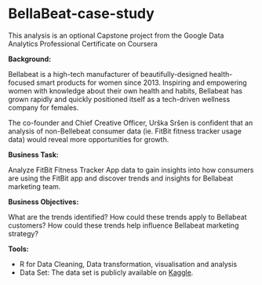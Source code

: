 # BellaBeat-case-study
This analysis is an optional Capstone project from the Google Data Analytics Professional Certificate on Coursera

**Background:**

Bellabeat is a high-tech manufacturer of beautifully-designed health-focused smart products for women since 2013. Inspiring and empowering women with knowledge about their own health and habits, Bellabeat has grown rapidly and quickly positioned itself as a tech-driven wellness company for females.

The co-founder and Chief Creative Officer, Urška Sršen is confident that an analysis of non-Bellebeat consumer data (ie. FitBit fitness tracker usage data) would reveal more opportunities for growth.

**Business Task:**

Analyze FitBit Fitness Tracker App data to gain insights into how consumers are using the FitBit app and discover trends and insights for Bellabeat marketing team.

**Business Objectives:**

What are the trends identified?
How could these trends apply to Bellabeat customers?
How could these trends help influence Bellabeat marketing strategy?

**Tools:**

- R for Data Cleaning, Data transformation, visualisation and analysis
- Data Set: The data set is publicly available on [Kaggle](https://www.kaggle.com/datasets/arashnic/fitbit).
